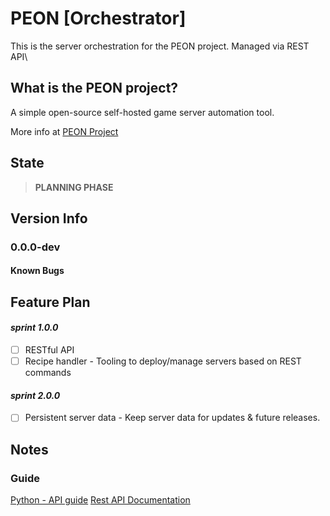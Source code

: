 <!-- ![PEON mascot](https://imgs.search.brave.com/ZoK5waLFsNp1-xE7_vK2RXFoYa5rNuS6rTzsPQC-4MM/rs:fit:247:204:1/g:ce/aHR0cHM6Ly9pLnJl/ZGQuaXQvNWszdnRn/MTNxc2ozMS5qcGc)
-->

# PEON [Orchestrator]

This is the server orchestration for the PEON project. Managed via REST API\

## What is the PEON project?

A simple open-source self-hosted game server automation tool.

More info at [PEON Project](https://github.com/nox-noctua-consulting/peon)

## State

> **PLANNING PHASE**

## Version Info

### 0.0.0-dev

#### Known Bugs

## Feature Plan

#### *sprint 1.0.0*

- [ ] RESTful API 
- [ ] Recipe handler - Tooling to deploy/manage servers based on REST commands

#### *sprint 2.0.0*

- [ ] Persistent server data - Keep server data for updates & future releases.

## Notes

### Guide

[Python - API guide](https://dev.to/swarnimwalavalkar/build-and-deploy-a-rest-api-microservice-with-python-flask-and-docker-5c2d)
[Rest API Documentation](https://www.sitepoint.com/rest-api/)